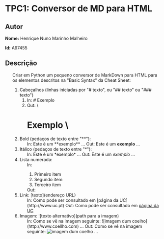# TPC1: Conversor de MD para HTML

## Autor

**Nome:** Henrique Nuno Marinho Malheiro

**Id:** A97455

## Descrição

<ol>
    Criar em Python um pequeno conversor de MarkDown para HTML para os elementos descritos na "Basic Syntax" da Cheat Sheet:
    <ol>
        <li>Cabeçalhos (linhas iniciadas por "# texto", ou "## texto" ou "### texto")
            <ol>
                <li>In: # Exemplo </li>
                <li>Out: \<h1> Exemplo \</h1></li>
            </ol>
        </li>
        <li>Bold (pedaços de texto entre "**"):
            <ol>
                In: Este é um **exemplo** ...
                Out: Este é um <b>exemplo</b> ...
            </ol>
        </li>
        <li>Itálico (pedaços de texto entre "*"):
            <ol>
                In: Este é um *exemplo* ...
                Out: Este é um <i>exemplo</i> ...
            </ol>
        </li>
        <li>Lista numerada:
            <ol>
                In: 
                <ol>
                    <li> Primeiro item
                    </li>
                    <li> Segundo item
                    </li>
                    <li> Terceiro item
                    </li>
                </ol>
                Out: 
            </ol>
        </li>
        <li>Link: [texto](endereço URL)
            <ol>
                In: Como pode ser consultado em [página da UC](http://www.uc.pt)
                Out: Como pode ser consultado em <a href="http://www.uc.pt">página da UC</a>
            </ol>
        </li>
        <li>Imagem: ![texto alternativo](path para a imagem)
            <ol>
                In: Como se vê na imagem seguinte: ![imagem dum coelho](http://www.coellho.com) ...
                Out: Como se vê na imagem seguinte: <img src="http://www.coellho.com" alt="imagem dum coelho"/> ...
            </ol>
        </li>
    </ol>
</ol>